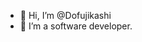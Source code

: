 - 👋 Hi, I’m @Dofujikashi
- 👀 I’m a software developer.
<!-- - 💞️ I’m looking to collaborate on ... -->
<!-- - 📫 How to reach me ... -->

<!---
Dofujikashi/Dofujikashi is a ✨ special ✨ repository because its `README.md` (this file) appears on your GitHub profile.
You can click the Preview link to take a look at your changes.
--->
